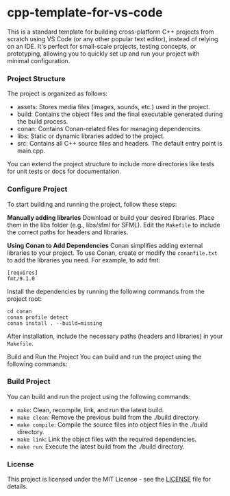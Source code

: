 # cpp-template-for-vs-code

This is a standard template for building cross-platform C++ projects from scratch using VS Code (or any other popular text editor), instead of relying on an IDE. It's perfect for small-scale projects, testing concepts, or prototyping, allowing you to quickly set up and run your project with minimal configuration.

### Project Structure
The project is organized as follows:

- assets: Stores media files (images, sounds, etc.) used in the project.
- build: Contains the object files and the final executable generated during the build process.
- conan: Contains Conan-related files for managing dependencies.
- libs: Static or dynamic libraries added to the project.
- src: Contains all C++ source files and headers. The default entry point is main.cpp.

You can extend the project structure to include more directories like tests for unit tests or docs for documentation.

### Configure Project
To start building and running the project, follow these steps:

**Manually adding libraries**
Download or build your desired libraries.
Place them in the libs folder (e.g., libs/sfml for SFML). Edit the `Makefile` to include the correct paths for headers and libraries.

**Using Conan to Add Dependencies**
Conan simplifies adding external libraries to your project. To use Conan, create or modify the `conanfile.txt` to add the libraries you need. For example, to add fmt:

```
[requires]
fmt/9.1.0
```

Install the dependencies by running the following commands from the project root:

```
cd conan
conan profile detect
conan install . --build=missing
```
After installation, include the necessary paths (headers and libraries) in your `Makefile`.

Build and Run the Project
You can build and run the project using the following commands:

### Build Project
You can build and run the project using the following commands:

- `make`: Clean, recompile, link, and run the latest build.
- `make clean`: Remove the previous build from the ./build directory.
- `make compile`: Compile the source files into object files in the ./build directory.
- `make link`: Link the object files with the required dependencies.
- `make run`: Execute the latest build from the ./build directory.

### License
This project is licensed under the MIT License - see the [LICENSE](LICENSE.md) file for details.